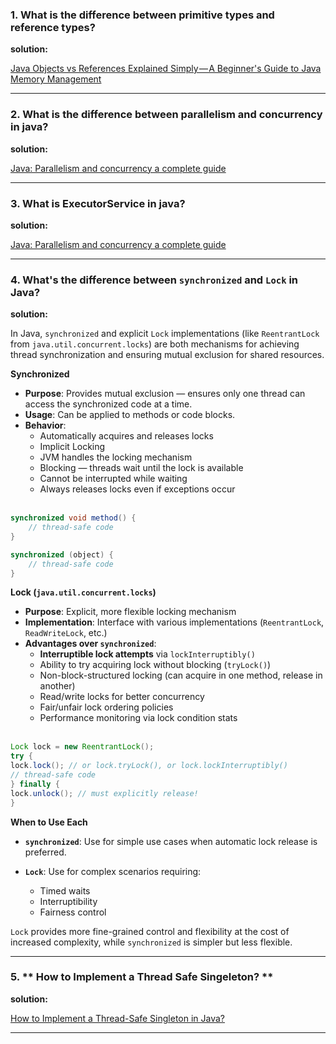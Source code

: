 ### 1. **What is the difference between primitive types and reference types?**

**solution:** 

 [Java Objects vs References Explained Simply — A Beginner's Guide to Java Memory Management](https://freedium.cfd/https://blog.stackademic.com/java-objects-vs-references-explained-simply-a-beginners-guide-to-java-memory-management-0e4369618d34?__cf_chl_tk=371StRPox2czBRCT4F.Q6udSGnZHCWarNA0Ymjf3RUA-1753875805-1.0.1.1-ld3KXSyf9WILNoRUUuA4d4n0LO5hKwMWCoLGP2NaPLw)

---

### 2.  **What is the difference between parallelism and concurrency in java?**

 **solution:**

 [Java: Parallelism and concurrency a complete guide](https://pedrosilvatech.medium.com/java-parallelism-and-concurrency-a-complete-guide-d426957538aa)

---

### 3. **What is ExecutorService in java?**

 **solution:**

 [Java: Parallelism and concurrency a complete guide](https://pedrosilvatech.medium.com/java-parallelism-and-concurrency-a-complete-guide-d426957538aa)


---

### 4. **What's the difference between `synchronized` and `Lock` in Java?**

 **solution:**

In Java, `synchronized` and explicit `Lock` implementations (like `ReentrantLock` from `java.util.concurrent.locks`) are both mechanisms for achieving thread synchronization and ensuring mutual exclusion for shared resources.


**Synchronized**
* **Purpose**: Provides mutual exclusion — ensures only one thread can access the synchronized code at a time.
* **Usage**: Can be applied to methods or code blocks.
* **Behavior**:
  * Automatically acquires and releases locks
  * Implicit Locking
  * JVM handles the locking mechanism
  * Blocking — threads wait until the lock is available
  * Cannot be interrupted while waiting
  * Always releases locks even if exceptions occur <br /><br />

```java
synchronized void method() {
    // thread-safe code
}

synchronized (object) {
    // thread-safe code
}
```


 **Lock (`java.util.concurrent.locks`)**

* **Purpose**: Explicit, more flexible locking mechanism
* **Implementation**: Interface with various implementations (`ReentrantLock`, `ReadWriteLock`, etc.)
* **Advantages over `synchronized`**:
  * **Interruptible lock attempts** via `lockInterruptibly()`
  * Ability to try acquiring lock without blocking (`tryLock()`)
  * Non-block-structured locking (can acquire in one method, release in another)
  * Read/write locks for better concurrency
  * Fair/unfair lock ordering policies
  * Performance monitoring via lock condition stats <br /><br />

```java
Lock lock = new ReentrantLock();
try {
lock.lock(); // or lock.tryLock(), or lock.lockInterruptibly()
// thread-safe code
} finally {
lock.unlock(); // must explicitly release!
}
```

**When to Use Each**

* **`synchronized`**:
  Use for simple use cases when automatic lock release is preferred.

* **`Lock`**:
  Use for complex scenarios requiring:
  * Timed waits
  * Interruptibility
  * Fairness control

`Lock` provides more fine-grained control and flexibility at the cost of increased complexity, while `synchronized` is simpler but less flexible.

---

### 5. ** How to Implement a Thread Safe Singeleton? **

**solution:**

[How to Implement a Thread-Safe Singleton in Java?](https://www.baeldung.com/java-implement-thread-safe-singleton?ref=dailydev)

---

